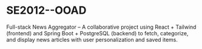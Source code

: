 # SE2012--OOAD
Full-stack News Aggregator – A collaborative project using React + Tailwind (frontend) and Spring Boot + PostgreSQL (backend) to fetch, categorize, and display news articles with user personalization and saved items.
